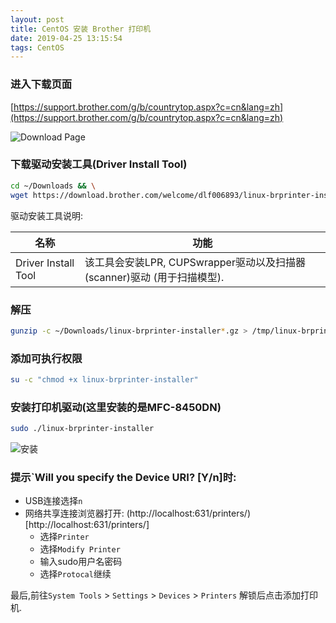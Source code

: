 ```yaml
---
layout: post
title: CentOS 安装 Brother 打印机
date: 2019-04-25 13:15:54
tags: CentOS
---
```


### 进入下载页面
[https://support.brother.com/g/b/countrytop.aspx?c=cn&lang=zh](https://support.brother.com/g/b/countrytop.aspx?c=cn&lang=zh)

![Download Page](/images/04-25/Screenshot-from-2019-04-25-13-22-30.png)

### 下载驱动安装工具(Driver Install Tool)
 
```bash
cd ~/Downloads && \
wget https://download.brother.com/welcome/dlf006893/linux-brprinter-installer-2.2.1-1.gz
```
驱动安装工具说明:
 
|名称|功能|
|-|-|
|Driver Install Tool|该工具会安装LPR, CUPSwrapper驱动以及扫描器(scanner)驱动 (用于扫描模型).|
 
### 解压
```bash
gunzip -c ~/Downloads/linux-brprinter-installer*.gz > /tmp/linux-brprinter-installer
```
 
### 添加可执行权限
```bash
su -c "chmod +x linux-brprinter-installer"
```
 
### 安装打印机驱动(这里安装的是MFC-8450DN)
```bash
sudo ./linux-brprinter-installer
```
![安装](/images/04-25/Screenshot-from-2019-04-25-16-16-05.png)

### 提示`Will you specify the Device URI? [Y/n]时:
- USB连接选择`n`
- 网络共享连接浏览器打开: (http://localhost:631/printers/)[http://localhost:631/printers/]
  - 选择`Printer`
  - 选择`Modify Printer`
  - 输入sudo用户名密码
  - 选择`Protocal`继续

最后,前往`System Tools` > `Settings` > `Devices` > `Printers` 解锁后点击添加打印机.
